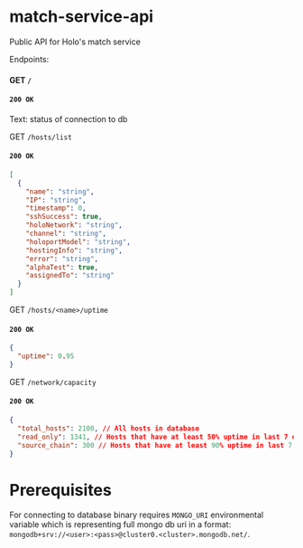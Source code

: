 # match-service-api
Public API for Holo's match service

Endpoints:

#### GET `/`

#### `200 OK`

Text: status of connection to db

GET
`/hosts/list`

#### `200 OK`

```json
[
  {
    "name": "string",
    "IP": "string",
    "timestamp": 0,
    "sshSuccess": true,
    "holoNetwork": "string",
    "channel": "string",
    "holoportModel": "string",
    "hostingInfo": "string",
    "error": "string",
    "alphaTest": true,
    "assignedTo": "string"
  }
]
```

GET
`/hosts/<name>/uptime`

#### `200 OK`

```json
{
  "uptime": 0.95
}
```

GET
`/network/capacity`

#### `200 OK`

```json
{
  "total_hosts": 2100, // All hosts in database
  "read_only": 1341, // Hosts that have at least 50% uptime in last 7 days
  "source_chain": 300 // Hosts that have at least 90% uptime in last 7 days
}
```

# Prerequisites

For connecting to database binary requires `MONGO_URI` environmental variable which is representing full mongo db uri in a format: `mongodb+srv://<user>:<pass>@cluster0.<cluster>.mongodb.net/`.
